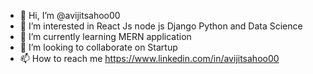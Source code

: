 - 👋 Hi, I’m @avijitsahoo00
- 👀 I’m interested in React Js node js Django Python and Data Science 
- 🌱 I’m currently learning MERN application 
- 💞️ I’m looking to collaborate on Startup 
- 📫 How to reach me https://www.linkedin.com/in/avijitsahoo00

<!---
avijitsahoo00/avijitsahoo00 is a ✨ special ✨ repository because its `README.md` (this file) appears on your GitHub profile.
You can click the Preview link to take a look at your changes.
--->
